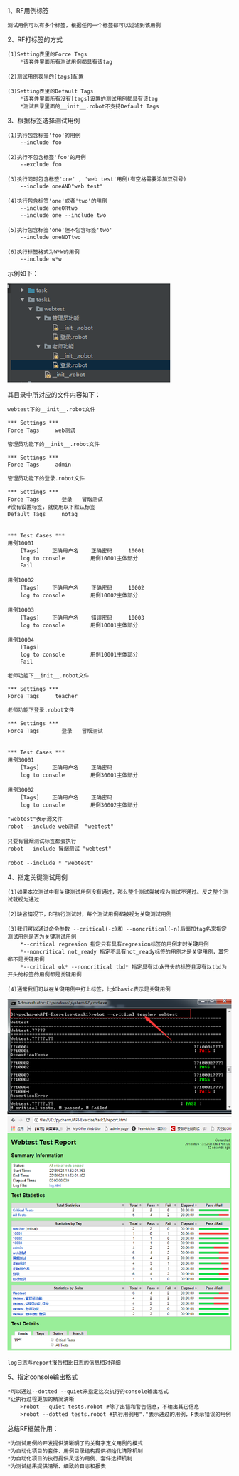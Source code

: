 
1、RF用例标签

    测试用例可以有多个标签，根据任何一个标签都可以过滤到该用例
    
2、RF打标签的方式

    (1)Setting表里的Force Tags
        *该套件里面所有测试用例都具有该tag
       
    (2)测试用例表里的[tags]配置
    
    (3)Setting表里的Default Tags
        *该套件里面所有没有[tags]设置的测试用例都具有该tag
        *测试目录里面的__init__.robot不支持Default Tags
        
3、根据标签选择测试用例

    (1)执行包含标签'foo'的用例
        --include foo
        
    (2)执行不包含标签'foo'的用例
        --exclude foo
        
    (3)执行同时包含标签'one' , 'web test'用例(有空格需要添加双引号)
        --include oneAND"web test"
        
    (4)执行包含标签'one'或者'two'的用例
        --include oneORtwo
        --include one --include two
        
    (5)执行包含标签'one'但不包含标签'two'
        --include oneNOTtwo
        
    (6)执行标签格式为W*W的用例
        --include w*w
        
示例如下：

![rf](../../picture/RF05.png)

其目录中所对应的文件内容如下：

    webtest下的__init__.robot文件
```robotframework
*** Settings ***
Force Tags     web测试
```

    管理员功能下的__init__.robot文件
```robotframework
*** Settings ***
Force Tags     admin
```

    管理员功能下的登录.robot文件
```robotframework
*** Settings ***
Force Tags       登录   冒烟测试
#没有设置标签，就使用以下默认标签
Default Tags     notag


*** Test Cases ***
用例10001
    [Tags]    正确用户名    正确密码     10001
    log to console        用例10001主体部分
    Fail

用例10002
    [Tags]    正确用户名    正确密码     10002
    log to console        用例10002主体部分

用例10003
    [Tags]    正确用户名    错误密码     10003
    log to console        用例10001主体部分

用例10004
    [Tags]
    log to console        用例10001主体部分
    Fail
```

    老师功能下__init__.robot文件
```robotframework
*** Settings ***
Force Tags     teacher
```

    老师功能下登录.robot文件
```robotframework
*** Settings ***
Force Tags       登录   冒烟测试


*** Test Cases ***
用例30001
    [Tags]    正确用户名    正确密码
    log to console        用例30001主体部分

用例30002
    [Tags]    正确用户名    正确密码
    log to console        用例30002主体部分
```
    "webtest"表示源文件
    robot --include web测试  "webtest"
    
    只要有冒烟测试标签都会执行
    robot --include 冒烟测试 "webtest"
    
    robot --include * "webtest"
    
4、指定关键测试用例

    (1)如果本次测试中有关键测试用例没有通过，那么整个测试就被视为测试不通过。反之整个测试就视为通过
    
    (2)缺省情况下，RF执行测试时，每个测试用例都被视为关键测试用例
    
    (3)我们可以通过命令参数 --critical(-c)和 --noncritical(-n)后面加tag名来指定测试用例是否为关键测试用例
        *--critical regresion 指定只有具有regresion标签的用例才时关键用例
        *--noncritical not_ready 指定不具有not_ready标签的用例才是关键用例，其它都不是关键用例
        *--critical ok* --noncritical tbd* 指定具有以ok开头的标签且没有以tbd为开头的标签的用例都是关键用例
        
    (4)通常我们可以在关键用例中打上标签，比如basic表示是关键用例
    
![rf](../../picture/RF06.png)
![rf](../../picture/RF07.png)

    log日志与report报告相比日志的信息相对详细
    
5、指定console输出格式
    
    *可以通过--dotted --quiet来指定这次执行的console输出格式
    *让执行过程更加的精简清晰
        >robot --quiet tests.robot #除了出错和警告信息，不输出其它信息
        >robot --dotted tests.robot #执行用例用"."表示通过的用例，F表示错误的用例
        
总结RF框架作用：

    *为测试用例的开发提供清晰明了的关键字定义用例的模式
    *为自动化项目的套件、用例目录结构提供初始化清除机制
    *为自动化项目的执行提供灵活的用例、套件选择机制
    *为测试结果提供清晰、细致的日志和报表
       